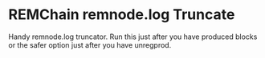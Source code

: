 # REMChain remnode.log Truncate
Handy remnode.log truncator.  Run this just after you have produced blocks or the safer option just after you have unregprod.
